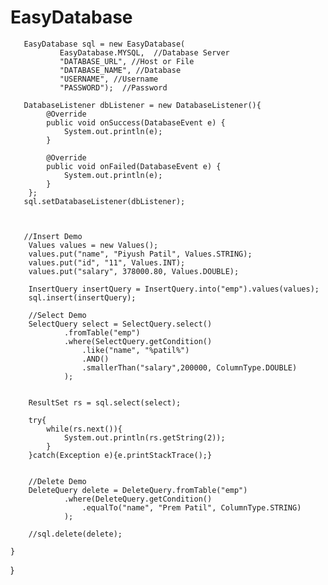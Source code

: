 # EasyDatabase

       EasyDatabase sql = new EasyDatabase(
               EasyDatabase.MYSQL,  //Database Server
               "DATABASE_URL", //Host or File
               "DATABASE_NAME", //Database
               "USERNAME", //Username
               "PASSWORD");  //Password
       
       DatabaseListener dbListener = new DatabaseListener(){
            @Override
            public void onSuccess(DatabaseEvent e) {
                System.out.println(e);
            }

            @Override
            public void onFailed(DatabaseEvent e) {
                System.out.println(e);
            }           
        };
       sql.setDatabaseListener(dbListener);
       
       
   
       //Insert Demo
        Values values = new Values();
        values.put("name", "Piyush Patil", Values.STRING);
        values.put("id", "11", Values.INT);
        values.put("salary", 378000.80, Values.DOUBLE);
             
        InsertQuery insertQuery = InsertQuery.into("emp").values(values);
        sql.insert(insertQuery);
        
        //Select Demo
        SelectQuery select = SelectQuery.select()
                .fromTable("emp")
                .where(SelectQuery.getCondition()
                    .like("name", "%patil%")
                    .AND()
                    .smallerThan("salary",200000, ColumnType.DOUBLE)
                );
            
        
        ResultSet rs = sql.select(select);
        
        try{
            while(rs.next()){
                System.out.println(rs.getString(2));
            }    
        }catch(Exception e){e.printStackTrace();}
    
        
        //Delete Demo
        DeleteQuery delete = DeleteQuery.fromTable("emp")
                .where(DeleteQuery.getCondition()
                    .equalTo("name", "Prem Patil", ColumnType.STRING)
                );
        
        //sql.delete(delete);
 
    }
}
